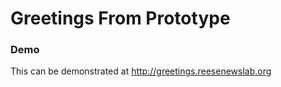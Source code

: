 <h1>Greetings From Prototype</h1>

<h3>Demo</h3>

<p>This can be demonstrated at <a href="http://greetings.reesenewslab.org">http://greetings.reesenewslab.org</a></p>
